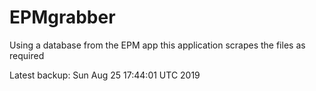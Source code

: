 # EPMgrabber
Using a database from the EPM app this application scrapes the files as required


Latest backup: Sun Aug 25 17:44:01 UTC 2019
